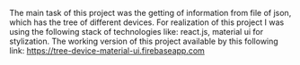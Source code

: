 The main task of this project was the getting of information from file of json, which has the tree of different devices. For realization of this project I was using the following stack of technologies like: react.js, material ui for stylization. The working version of this project available by this following link: https://tree-device-material-ui.firebaseapp.com
